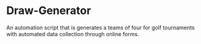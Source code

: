 # Draw-Generator
An automation script that is generates a teams of four for golf tournaments with automated data collection through online forms.
